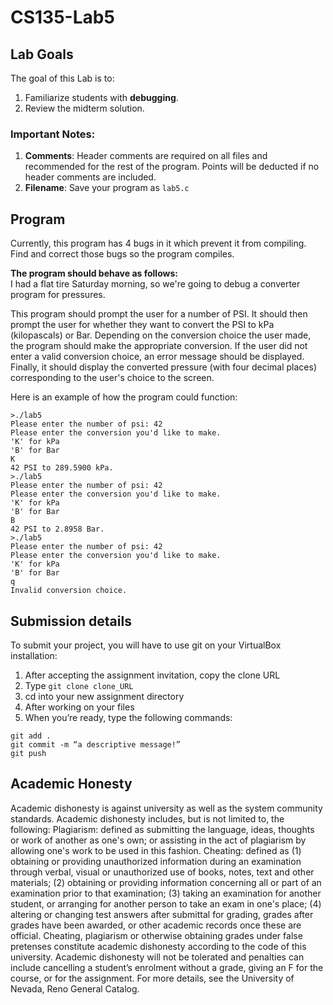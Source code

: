 # CS135-Lab5

## Lab Goals
The goal of this Lab is to:
1.	Familiarize students with **debugging**.
2.	Review the midterm solution.
### Important Notes:
1.	**Comments**: Header comments are required on all files and recommended for the rest of the program. Points will be deducted if no header comments are included.
2.  **Filename**: Save your program as ```lab5.c```
## Program
Currently, this program has 4 bugs in it which prevent it from compiling. Find and correct those bugs so the program compiles.

**The program should behave as follows:**  
I had a flat tire Saturday morning, so we're going to debug a converter program for pressures.

This program should prompt the user for a number of PSI. It should then prompt the user for whether they want to convert the PSI to kPa (kilopascals) or Bar. Depending on the conversion choice the user made, the program should make the appropriate conversion. If the user did not enter a valid conversion choice, an error message should be displayed. Finally, it should display the converted pressure (with four decimal places) corresponding to the user's choice to the screen.

Here is an example of how the program could function:
```
>./lab5
Please enter the number of psi: 42
Please enter the conversion you'd like to make.
'K' for kPa
'B' for Bar
K
42 PSI to 289.5900 kPa.
>./lab5
Please enter the number of psi: 42
Please enter the conversion you'd like to make.
'K' for kPa
'B' for Bar
B
42 PSI to 2.8958 Bar.
>./lab5
Please enter the number of psi: 42
Please enter the conversion you'd like to make.
'K' for kPa
'B' for Bar
q
Invalid conversion choice.
```
## Submission details
To submit your project, you will have to use git on your VirtualBox installation:
1.	After accepting the assignment invitation, copy the clone URL
2.	Type 
```git clone clone_URL```
3.	cd into your new assignment directory
4.	After working on your files
5.	When you’re ready, type the following commands: 
```
git add .
git commit -m “a descriptive message!”
git push
```
## Academic Honesty
Academic dishonesty is against university as well as the system community standards. Academic dishonesty includes, but is not limited to, the following:
Plagiarism: defined as submitting the language, ideas, thoughts or work of another as one's own; or assisting in the act of plagiarism by allowing one's work to be used in this fashion.
Cheating: defined as (1) obtaining or providing unauthorized information during an examination through verbal, visual or unauthorized use of books, notes, text and other materials; (2) obtaining or providing information concerning all or part of an examination prior to that examination; (3) taking an examination for another student, or arranging for another person to take an exam in one's place; (4) altering or changing test answers after submittal for grading, grades after grades have been awarded, or other academic records once these are official.
Cheating, plagiarism or otherwise obtaining grades under false pretenses constitute academic
dishonesty according to the code of this university. Academic dishonesty will not be tolerated and
penalties can include cancelling a student’s enrolment without a grade, giving an F for the course, or for the assignment. For more details, see the University of Nevada, Reno General Catalog.
